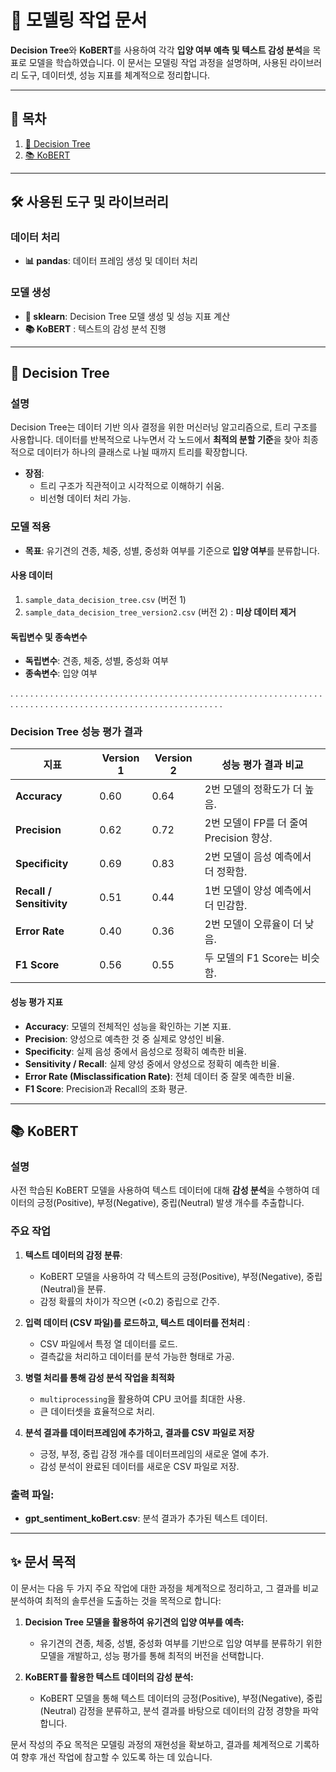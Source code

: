 # 🧠 모델링 작업 문서

**Decision Tree**와 **KoBERT**를 사용하여 각각 **입양 여부 예측 및 텍스트 감성 분석**을 목표로 모델을 학습하였습니다.
이 문서는 모델링 작업 과정을 설명하며, 사용된 라이브러리 도구, 데이터셋, 성능 지표를 체계적으로 정리합니다.

---

## 📜 목차
1. [🌳 Decision Tree](#-decision-tree)
2. [📚 KoBERT](#-kobert)


---

## 🛠 사용된 도구 및 라이브러리

### **데이터 처리**
- **📊 pandas**: 데이터 프레임 생성 및 데이터 처리 

### **모델 생성**
- **🧩 sklearn**: Decision Tree 모델 생성 및 성능 지표 계산 
- **📚 KoBERT** : 텍스트의 감성 분석 진행 

---

## 🌳 Decision Tree

### **설명**
Decision Tree는 데이터 기반 의사 결정을 위한 머신러닝 알고리즘으로, 트리 구조를 사용합니다. 데이터를 반복적으로 나누면서 각 노드에서 **최적의 분할 기준**을 찾아 최종적으로 데이터가 하나의 클래스로 나뉠 때까지 트리를 확장합니다.

- **장점**: 
  - 트리 구조가 직관적이고 시각적으로 이해하기 쉬움.
  - 비선형 데이터 처리 가능.

### **모델 적용**
- **목표**: 유기견의 견종, 체중, 성별, 중성화 여부를 기준으로 **입양 여부**를 분류합니다.

#### **사용 데이터**
1. `sample_data_decision_tree.csv` (버전 1) 
2. `sample_data_decision_tree_version2.csv` (버전 2) : **미상 데이터 제거**




#### **독립변수 및 종속변수**
- **독립변수**: 견종, 체중, 성별, 중성화 여부
- **종속변수**: 입양 여부

. . . . . . . . . . . . . . . . . . . . . . . . . . . . . . . . . . . . . . . . . . . . . . . . . . . . . . . . . . . . . . . . . . . . . . . . . . . . . . . . . . . . . . . . . . . . . . . . . . . . . . . . . .

### **Decision Tree 성능 평가 결과**

| **지표**                  | **Version 1** | **Version 2** | **성능 평가 결과 비교**             |
|---------------------------|---------------|---------------|-----------------------------|
| **Accuracy**              | 0.60          | 0.64          | 2번 모델의 정확도가 더 높음.           |
| **Precision**             | 0.62          | 0.72          | 2번 모델이 FP를 더 줄여 Precision 향상. |
| **Specificity**           | 0.69          | 0.83          | 2번 모델이 음성 예측에서 더 정확함.       |
| **Recall / Sensitivity**  | 0.51          | 0.44          | 1번 모델이 양성 예측에서 더 민감함.       |
| **Error Rate**            | 0.40          | 0.36          | 2번 모델이 오류율이 더 낮음.           |
| **F1 Score**              | 0.56          | 0.55          | 두 모델의 F1 Score는 비슷함.        |



#### **성능 평가 지표**

- **Accuracy**: 모델의 전체적인 성능을 확인하는 기본 지표.
- **Precision**: 양성으로 예측한 것 중 실제로 양성인 비율.
- **Specificity**: 실제 음성 중에서 음성으로 정확히 예측한 비율.
- **Sensitivity / Recall**: 실제 양성 중에서 양성으로 정확히 예측한 비율.
- **Error Rate (Misclassification Rate)**: 전체 데이터 중 잘못 예측한 비율.
- **F1 Score**: Precision과 Recall의 조화 평균.

---

## 📚 KoBERT

### 설명
사전 학습된 KoBERT 모델을 사용하여 텍스트 데이터에 대해 **감성 분석**을 수행하여 데이터의 긍정(Positive), 부정(Negative), 중립(Neutral) 발생 개수를 추출합니다.


### **주요 작업**

1. **텍스트 데이터의 감정 분류**: 
    - KoBERT 모델을 사용하여 각 텍스트의 긍정(Positive), 부정(Negative), 중립(Neutral)을 분류.
    - 감정 확률의 차이가 작으면 (<0.2) 중립으로 간주.
   

2. **입력 데이터 (CSV 파일)를 로드하고, 텍스트 데이터를 전처리** :
   - CSV 파일에서 특정 열 데이터를 로드.
   - 결측값을 처리하고 데이터를 분석 가능한 형태로 가공.
   

3. **병렬 처리를 통해 감성 분석 작업을 최적화**
   - `multiprocessing`을 활용하여 CPU 코어를 최대한 사용.
   - 큰 데이터셋을 효율적으로 처리.


4. **분석 결과를 데이터프레임에 추가하고, 결과를 CSV 파일로 저장**
   - 긍정, 부정, 중립 감정 개수를 데이터프레임의 새로운 열에 추가.
   - 감성 분석이 완료된 데이터를 새로운 CSV 파일로 저장.


### 출력 파일:
- **gpt_sentiment_koBert.csv**: 분석 결과가 추가된 텍스트 데이터.
---

## ✨ 문서 목적

이 문서는 다음 두 가지 주요 작업에 대한 과정을 체계적으로 정리하고, 그 결과를 비교 분석하여 최적의 솔루션을 도출하는 것을 목적으로 합니다:

1. **Decision Tree 모델을 활용하여 유기견의 입양 여부를 예측:**

   - 유기견의 견종, 체중, 성별, 중성화 여부를 기반으로 입양 여부를 분류하기 위한 모델을 개발하고, 성능 평가를 통해 최적의 버전을 선택합니다.


2. **KoBERT를 활용한 텍스트 데이터의 감성 분석:**
   - KoBERT 모델을 통해 텍스트 데이터의 긍정(Positive), 부정(Negative), 중립(Neutral) 감정을 분류하고, 분석 결과를 바탕으로 데이터의 감정 경향을 파악합니다.
   
문서 작성의 주요 목적은 모델링 과정의 재현성을 확보하고, 결과를 체계적으로 기록하여 향후 개선 작업에 참고할 수 있도록 하는 데 있습니다.
